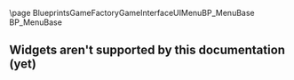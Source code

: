 \page BlueprintsGameFactoryGameInterfaceUIMenuBP_MenuBase BP_MenuBase
## Widgets aren't supported by this documentation (yet)
